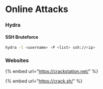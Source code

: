 # Online Attacks

### Hydra

#### SSH Bruteforce

```bash
hydra -l <username> -P <list> ssh://<ip>
```

### Websites

{% embed url="https://crackstation.net/" %}

{% embed url="https://crack.sh/" %}



